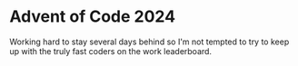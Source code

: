 # Advent of Code 2024

Working hard to stay several days behind so I'm not tempted to try to
keep up with the truly fast coders on the work leaderboard.